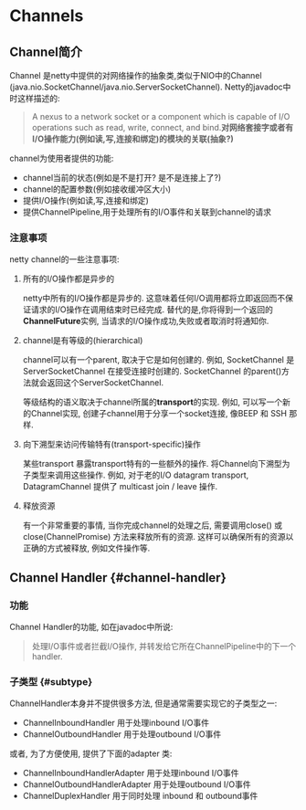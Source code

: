 # Channels

## Channel简介
Channel 是netty中提供的对网络操作的抽象类,类似于NIO中的Channel \(java.nio.SocketChannel/java.nio.ServerSocketChannel\). Netty的javadoc中时这样描述的:

> A nexus to a network socket or a component which is capable of I/O operations such as read, write, connect, and bind.**对网络套接字或者有I/O操作能力\(例如读,写,连接和绑定\)的模块的关联\(抽象?\)**

channel为使用者提供的功能:
* channel当前的状态\(例如是不是打开? 是不是连接上了?\)
* channel的配置参数\(例如接收缓冲区大小\)
* 提供I/O操作\(例如读,写,连接和绑定\)
* 提供ChannelPipeline,用于处理所有的I/O事件和关联到channel的请求

### 注意事项

netty channel的一些注意事项:

1. 所有的I/O操作都是异步的

   netty中所有的I/O操作都是异步的. 这意味着任何I/O调用都将立即返回而不保证请求的I/O操作在调用结束时已经完成. 替代的是,你将得到一个返回的**ChannelFuture**实例, 当请求的I/O操作成功,失败或者取消时将通知你.

2. channel是有等级的\(hierarchical\)

   channel可以有一个parent, 取决于它是如何创建的. 例如, SocketChannel 是 ServerSocketChannel 在接受连接时创建的. SocketChannel 的parent\(\)方法就会返回这个ServerSocketChannel.

   等级结构的语义取决于channel所属的**transport**的实现. 例如, 可以写一个新的Channel实现, 创建子channel用于分享一个socket连接, 像BEEP 和 SSH 那样.

3. 向下溯型来访问传输特有\(transport-specific\)操作

   某些transport 暴露transport特有的一些额外的操作. 将Channel向下溯型为子类型来调用这些操作. 例如, 对于老的I/O datagram transport, DatagramChannel 提供了 multicast join / leave 操作.

4. 释放资源

   有一个非常重要的事情, 当你完成channel的处理之后, 需要调用close\(\) 或 close\(ChannelPromise\) 方法来释放所有的资源. 这样可以确保所有的资源以正确的方式被释放, 例如文件操作等.

## Channel Handler {#channel-handler}

### 功能

Channel Handler的功能, 如在javadoc中所说:

> 处理I/O事件或者拦截I/O操作, 并转发给它所在ChannelPipeline中的下一个handler.

### 子类型 {#subtype}

ChannelHandler本身并不提供很多方法, 但是通常需要实现它的子类型之一:

* ChannelInboundHandler 用于处理inbound I/O事件
* ChannelOutboundHandler 用于处理outbound I/O事件

或者, 为了方便使用, 提供了下面的adapter 类:

* ChannelInboundHandlerAdapter 用于处理inbound I/O事件
* ChannelOutboundHandlerAdapter 用于处理outbound I/O事件
* ChannelDuplexHandler 用于同时处理 inbound 和 outbound事件



